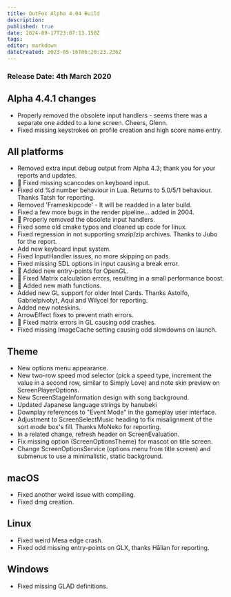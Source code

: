 ```yaml
---
title: OutFox Alpha 4.04 Build
description: 
published: true
date: 2024-09-17T23:07:13.150Z
tags: 
editor: markdown
dateCreated: 2023-05-16T06:20:23.236Z
---
```


### Release Date: 4th March 2020

Alpha 4.4.1 changes
-------------------

*   Properly removed the obsolete input handlers - seems there was a separate one added to a lone screen. Cheers, Glenn.
*   Fixed missing keystrokes on profile creation and high score name entry.

All platforms
-------------

*   Removed extra input debug output from Alpha 4.3; thank you for your reports and updates.
*   🐲 Fixed missing scancodes on keyboard input.
*   Fixed old %d number behaviour in Lua. Returns to 5.0/5/1 behaviour. Thanks Tatsh for reporting.
*   Removed 'Frameskipcode' - It will be readded in a later build.
*   Fixed a few more bugs in the render pipeline... added in 2004.
*   🐲 Properly removed the obsolete input handlers.
*   Fixed some old cmake typos and cleaned up code for linux.
*   Fixed regression in not supporting smzip/zip archives. Thanks to Jubo for the report.
*   Add new keyboard input system.
*   Fixed InputHandler issues, no more skipping on pads.
*   Fixed missing SDL options in input causing a break error.
*   🐲 Added new entry-points for OpenGL.
*   🐲 Fixed Matrix calculation errors, resulting in a small performance boost.
*   🐲 Added new math functions.
*   Added new GL support for older Intel Cards. Thanks Astolfo, Gabrielpivotyt, Aqui and Wilycel for reporting.
*   Added new noteskins.
*   ArrowEffect fixes to prevent math errors.
*   🐲 Fixed matrix errors in GL causing odd crashes.
*   Fixed missing ImageCache setting causing odd slowdowns on launch.

Theme
-----

*   New options menu appearance.
*   New two-row speed mod selector (pick a speed type, increment the value in a second row, similar to Simply Love) and note skin preview on ScreenPlayerOptions.
*   New ScreenStageInformation design with song background.
*   Updated Japanese language strings by hanubeki
*   Downplay references to "Event Mode" in the gameplay user interface.
*   Adjustment to ScreenSelectMusic heading to fix misalignment of the sort mode box's fill. Thanks MoNeko for reporting.
*   In a related change, refresh header on ScreenEvaluation.
*   Fix missing option (ScreenOptionsTheme) for mascot on title screen.
*   Change ScreenOptionsService (options menu from title screen) and submenus to use a minimalistic, static background.

macOS
-----

*   Fixed another weird issue with compiling.
*   Fixed dmg creation.

Linux
-----

*   Fixed weird Mesa edge crash.
*   Fixed odd missing entry-points on GLX, thanks Hālian for reporting.

Windows
-------

*   Fixed missing GLAD definitions.